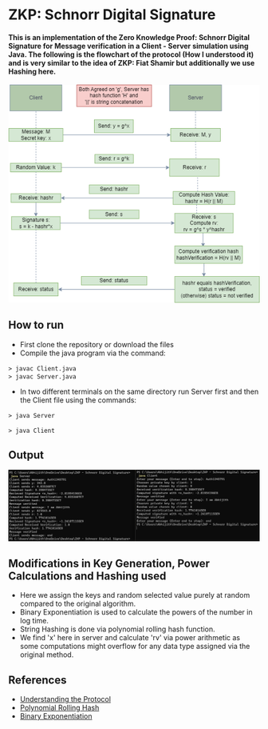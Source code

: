 # ZKP: Schnorr Digital Signature

#### This is an implementation of the Zero Knowledge Proof: Schnorr Digital Signature for Message verification in a Client - Server simulation using Java. The following is the flowchart of the protocol (How I understood it) and is very similar to the idea of ZKP: Fiat Shamir but additionally we use Hashing here.

![](ZKPSS.png)

## How to run

* First clone the repository or download the files
* Compile the java program via the command:
````
> javac Client.java
> javac Server.java
````
* In two different terminals on the same directory run Server first and then the Client file using the commands:
````
> java Server
````
````
> java Client
````

## Output

![](OutputZKPSS.png)

## Modifications in Key Generation, Power Calculations and Hashing used
* Here we assign the keys and random selected value purely at random compared to the original algorithm. 
* Binary Exponentiation is used to calculate the powers of the number in log time.
* String Hashing is done via polynomial rolling hash function.
* We find 'x' here in server and calculate 'rv' via power arithmetic as some computations might overflow for any data type assigned via the original method.

## References
* [Understanding the Protocol](https://en.wikipedia.org/wiki/Schnorr_signature)
* [Polynomial Rolling Hash](https://cp-algorithms.com/string/string-hashing.html)
* [Binary Exponentiation](https://cp-algorithms.com/algebra/binary-exp.html)

